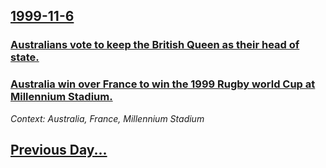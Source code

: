 ## [1999-11-6](/news/1999/11/6/index.md)

### [ Australians vote to keep the British Queen as their head of state.](/news/1999/11/6/australians-vote-to-keep-the-british-queen-as-their-head-of-state.md)
### [ Australia win over France to win the 1999 Rugby world Cup at Millennium Stadium.](/news/1999/11/6/australia-win-over-france-to-win-the-1999-rugby-world-cup-at-millennium-stadium.md)
_Context: Australia, France, Millennium Stadium_

## [Previous Day...](/news/1999/11/5/index.md)

